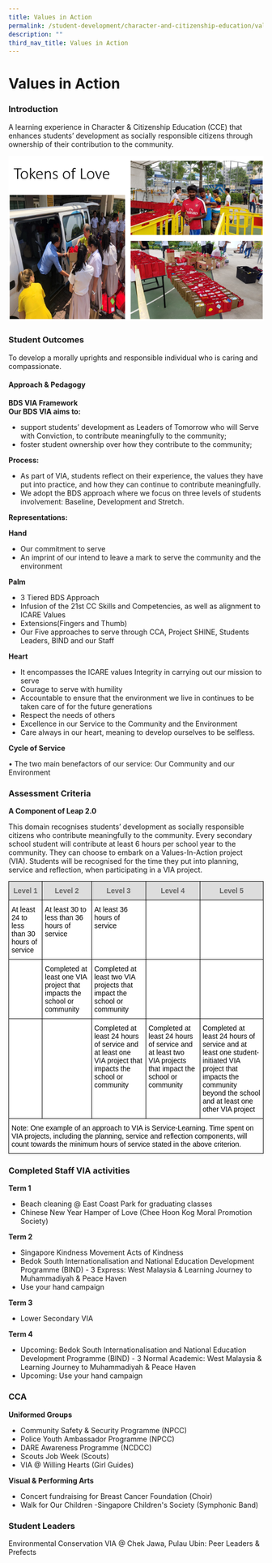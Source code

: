 ```yaml
---
title: Values in Action
permalink: /student-development/character-and-citizenship-education/values-in-action/
description: ""
third_nav_title: Values in Action
---
```

Values in Action
================

### Introduction

A learning experience in Character & Citizenship Education (CCE) that enhances students’ development as socially responsible citizens through ownership of their contribution to the community.

![Tokens of Love](/images/TokensOfLove.png)

### Student Outcomes
To develop a morally uprights and responsible individual who is caring and compassionate.

#### Approach & Pedagogy

<b>BDS VIA Framework <br>
Our BDS VIA aims to:</b> 
* support students’ development as Leaders of Tomorrow who will Serve with Conviction, to contribute meaningfully to the community;
* foster student ownership over how they contribute to the community;

<b>Process:</b>
* As part of VIA, students reflect on their experience, the values they have put into practice, and how they can continue to contribute meaningfully. 
* We adopt the BDS approach where we focus on three levels of students involvement: Baseline, Development and Stretch.

<b>Representations:

Hand</b>

* Our commitment to serve 
* An imprint of our intend to leave a mark to serve the community and the environment 


<b>Palm</b> 

* 3 Tiered BDS Approach 
* Infusion of the 21st CC Skills and Competencies, as well as alignment to ICARE Values 
* Extensions(Fingers and Thumb) 
* Our Five approaches to serve through CCA, Project SHINE, Students Leaders, BIND and our Staff 

<b>Heart</b> 

* It encompasses the ICARE values Integrity in carrying out our mission to serve 
* Courage to serve with humility 
* Accountable to ensure that the environment we live in continues to be taken care of for the future generations 
* Respect the needs of others 
* Excellence in our Service to the Community and the Environment 
* Care always in our heart, meaning to develop ourselves to be selfless. 

<b>Cycle of Service</b> 

• The two main benefactors of our service: Our Community and our Environment

### Assessment Criteria

<b>A Component of Leap 2.0</b>

This domain recognises students’ development as socially responsible citizens who contribute meaningfully to the community. Every secondary school student will contribute at least 6 hours per school year to the community. They can choose to embark on a Values-In-Action project (VIA). Students will be recognised for the time they put into planning, service and reflection, when participating in a VIA project.

<style type="text/css">
.tg  {border-collapse:collapse;border-spacing:0;}
.tg td{border-color:black;border-style:solid;border-width:1px;font-family:Arial, sans-serif;font-size:14px;
  overflow:hidden;padding:10px 5px;word-break:normal;}
.tg th{border-color:black;border-style:solid;border-width:1px;font-family:Arial, sans-serif;font-size:14px;
  font-weight:normal;overflow:hidden;padding:10px 5px;word-break:normal;}
.tg .tg-h9gj{background-color:#FFF;color:#000000;font-weight:bold;text-align:left;vertical-align:top}
.tg .tg-feqv{background-color:#DDD;color:#666;font-weight:bold;text-align:center;vertical-align:middle}
.tg .tg-x1qm{background-color:#FFF;color:#000000;text-align:left;vertical-align:top}
.tg .tg-7jzq{background-color:#FFF;color:#C00;font-weight:bold;text-align:left;vertical-align:top}
.tg .tg-lppf{background-color:#FFF;color:#000000;font-weight:bold;text-align:left;vertical-align:middle}
</style>
<table class="tg">
<thead>
  <tr>
    <th class="tg-feqv"><span style="color:#666;background-color:#DDD">Level 1</span></th>
    <th class="tg-feqv"><span style="color:#666;background-color:#DDD">Level 2</span></th>
    <th class="tg-feqv"><span style="color:#666;background-color:#DDD">Level 3</span></th>
    <th class="tg-feqv"><span style="color:#666;background-color:#DDD">Level 4</span></th>
    <th class="tg-feqv"><span style="color:#666;background-color:#DDD">Level 5</span></th>
  </tr>
</thead>
<tbody>
  <tr>
    <td class="tg-x1qm">At least 24 to less than 30 hours of service<br></td>
    <td class="tg-x1qm">At least 30 to less than 36 hours of service<br></td>
    <td class="tg-x1qm">At least 36 hours of service</td>
    <td class="tg-7jzq"></td>
    <td class="tg-7jzq"></td>
  </tr>
  <tr>
    <td class="tg-h9gj"></td>
    <td class="tg-x1qm">Completed at least one VIA project that impacts the school or community<br></td>
    <td class="tg-x1qm">Completed at least two VIA projects that impact the school or community <br></td>
    <td class="tg-7jzq"></td>
    <td class="tg-7jzq"></td>
  </tr>
  <tr>
    <td class="tg-lppf"> </td>
    <td class="tg-lppf"> </td>
    <td class="tg-x1qm">Completed at least 24 hours of service and at least one VIA project that impacts the school or community</td>
    <td class="tg-x1qm">Completed at least 24 hours of service and at least two VIA projects that impact the school or community</td>
    <td class="tg-x1qm">Completed at least 24 hours of service and at least one student-initiated VIA project that impacts the community beyond the school and at least one other VIA project</td>
  </tr>
  <tr>
    <td class="tg-x1qm" colspan="5">Note: One example of an approach to VIA is Service-Learning. Time spent on VIA projects, including the planning, service and reflection components, will count towards the minimum hours of service stated in the above criterion.</td>
  </tr>
</tbody>
</table>

### Completed Staff VIA activities 

**Term 1**

* Beach cleaning @ East Coast Park for graduating classes
* Chinese New Year Hamper of Love (Chee Hoon Kog Moral Promotion Society)

**Term 2**

* Singapore Kindness Movement Acts of Kindness
* Bedok South Internationalisation and National Education Development Programme (BIND) - 3 Express: West Malaysia & Learning Journey to Muhammadiyah & Peace Haven
* Use your hand campaign

**Term 3**

* Lower Secondary VIA

**Term 4**

* Upcoming: Bedok South Internationalisation and National Education Development Programme (BIND) - 3 Normal Academic: West Malaysia & Learning Journey to Muhammadiyah & Peace Haven
* Upcoming: Use your hand campaign

### CCA

**Uniformed Groups**

* Community Safety & Security Programme (NPCC)
* Police Youth Ambassador Programme (NPCC)
* DARE Awareness Programme (NCDCC)
* Scouts Job Week (Scouts)
* VIA @ Willing Hearts (Girl Guides)

**Visual & Performing Arts**

* Concert fundraising for Breast Cancer Foundation (Choir)
* Walk for Our Children -Singapore Children's Society (Symphonic Band)

### Student Leaders

Environmental Conservation VIA @ Chek Jawa, Pulau Ubin: Peer Leaders & Prefects